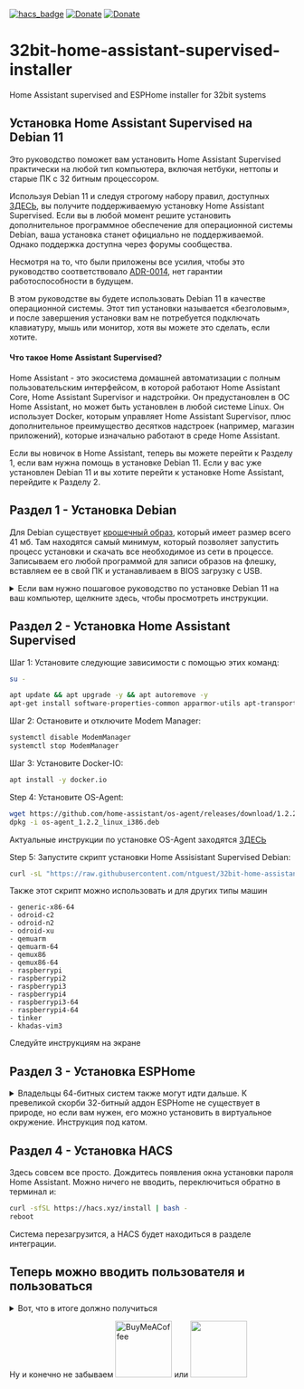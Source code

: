 [![hacs_badge](https://img.shields.io/badge/HAss-Installer-blue.svg)](https://www.home-assistant.io/)
[![Donate](https://img.shields.io/badge/donate-Pizza-yellow.svg)](https://www.buymeacoffee.com/ntguest)
[![Donate](https://img.shields.io/badge/donate-Yandex-blueviolet.svg)](https://yoomoney.ru/to/410011383527168)

# 32bit-home-assistant-supervised-installer
Home Assistant supervised and ESPHome installer for 32bit systems

## Установка Home Assistant Supervised на Debian 11

Это руководство поможет вам установить Home Assistant Supervised практически на любой тип компьютера, включая нетбуки, неттопы и старые ПК с 32 битным процессором.

Используя Debian 11 и следуя строгому набору правил, доступных [ЗДЕСЬ](https://github.com/home-assistant/architecture/blob/master/adr/0014-home-assistant-supervised.md), вы получите поддерживаемую установку Home Assistant Supervised. Если вы в любой момент решите установить дополнительное программное обеспечение для операционной системы Debian, ваша установка станет официально не поддерживаемой. Однако поддержка доступна через форумы сообщества.

Несмотря на то, что были приложены все усилия, чтобы это руководство соответствовало [ADR-0014](https://github.com/home-assistant/architecture/blob/master/adr/0014-home-assistant-supervised.md), нет гарантии работоспособности в будущем.

В этом руководстве вы будете использовать Debian 11 в качестве операционной системы. Этот тип установки называется «безголовым», и после завершения установки вам не потребуется подключать клавиатуру, мышь или монитор, хотя вы можете это сделать, если хотите.

#### Что такое Home Assistant Supervised? ####

Home Assistant - это экосистема домашней автоматизации с полным пользовательским интерфейсом, в которой работают Home Assistant Core, Home Assistant Supervisor и надстройки. Он предустановлен в ОС Home Assistant, но может быть установлен в любой системе Linux. Он использует Docker, которым управляет Home Assistant Supervisor, плюс дополнительное преимущество десятков надстроек (например, магазин приложений), которые изначально работают в среде Home Assistant.

Если вы новичок в Home Assistant, теперь вы можете перейти к Разделу 1, если вам нужна помощь в установке Debian 11. Если у вас уже установлен Debian 11 и вы хотите перейти к установке Home Assistant, перейдите к Разделу 2.





## Раздел 1 - Установка Debian

Для Debian существует [крошечный образ](https://deb.debian.org/debian/dists/Debian11.1/main/installer-i386/current/images/netboot/mini.iso), который имеет размер всего 41 мб. Там находятся самый минимум, который позволяет запустить процесс установки и скачать все необходимое из сети в процессе. Записываем его любой программой для записи образов на флешку, вставляем ее в свой ПК и устанавливаем в BIOS загрузку с USB.

<details>
  <summary> Если вам нужно пошаговое руководство по установке Debian 11 на ваш компьютер, щелкните здесь, чтобы просмотреть инструкции. </summary>


Простота процесса установки Debian позволяет в нескольких картинках показать практически все. Пробежимся бегло.
  
  
![VirtualBox_test_17_03_2021_23_31_42](https://user-images.githubusercontent.com/69485846/144154022-35236a2e-6a84-4e5e-85e7-2370dfdd71ee.png)
  
  Нажимаем Enter
  
![VirtualBox_test_17_03_2021_23_32_48](https://user-images.githubusercontent.com/69485846/144154024-7329dfda-fdd1-455b-968e-ee7dd0e3b035.png)
  
  Выбираем язык
  
![VirtualBox_test_17_03_2021_23_33_09](https://user-images.githubusercontent.com/69485846/144154025-d9ea0814-01bd-40de-b59e-08d8f25298c0.png)
  
  Страну
  
![VirtualBox_test_17_03_2021_23_33_30](https://user-images.githubusercontent.com/69485846/144154027-c37b3cf9-81c7-4f69-b3ab-e319744a940c.png)
  
  Раскладку клавиатуры
  
![VirtualBox_test_17_03_2021_23_33_44](https://user-images.githubusercontent.com/69485846/144154028-51a31699-748d-4dce-8f1a-288a03bf9055.png)
  
  Комбинацию клавиш, для переключения раскладки
  
![VirtualBox_test_17_03_2021_23_34_37](https://user-images.githubusercontent.com/69485846/144154029-db5ee106-d8c7-466f-8af0-e993d351338a.png)
  
  Придумываем прикольное имя компьютера
  
![VirtualBox_test_17_03_2021_23_35_07](https://user-images.githubusercontent.com/69485846/144154030-d293820e-fa62-4a32-a3d9-1f2d68fb4cb5.png)
  
  Жмем Enter
  
![VirtualBox_test_17_03_2021_23_35_20](https://user-images.githubusercontent.com/69485846/144154031-2e0d4668-fe6f-4629-bd05-5b3b674842fb.png)
  
  Еще раз
  
![VirtualBox_test_17_03_2021_23_42_39](https://user-images.githubusercontent.com/69485846/144154033-713cf51b-7b64-40aa-8626-187a8c4adbfd.png)
  
  Используем весь диск
  
![VirtualBox_test_17_03_2021_23_43_06](https://user-images.githubusercontent.com/69485846/144154035-707e42a5-8e14-4647-9eaa-28da3bc2dadc.png)
  
  И один раздел
  
![VirtualBox_test_17_03_2021_23_43_27](https://user-images.githubusercontent.com/69485846/144154037-19e52d60-7362-41c9-9f57-1f00109960c7.png)
  
  Записываем изменения на диск
  
![VirtualBox_test_17_03_2021_23_50_33](https://user-images.githubusercontent.com/69485846/144154040-58ea82d4-1490-40e6-8afd-14bbcec39c19.png)
  
  Я ставлю только SSH. Остальное по желанию.
  
![VirtualBox_test_17_03_2021_23_52_06](https://user-images.githubusercontent.com/69485846/144154041-7a2634c9-177b-4d19-aae0-c5eb6bc0e32b.png)
  
  И последний раз Enter
  
  
  С установкой закончили. Если я что-то и попустил, то все достаточно понятно и задокументировано в сети.
  
</details>

## Раздел 2 - Установка Home Assistant Supervised

Шаг 1: Установите следующие зависимости с помощью этих команд:

```bash
su -
```
```bash
apt update && apt upgrade -y && apt autoremove -y
apt-get install software-properties-common apparmor-utils apt-transport-https ca-certificates curl dbus jq network-manager wget udisks2 libglib2.0-bin unzip -y
```

Шаг 2: Остановите и отключите Modem Manager:

```bash
systemctl disable ModemManager
systemctl stop ModemManager
```

Шаг 3: Установите Docker-IO:

```bash
apt install -y docker.io
```

Step 4: Установите OS-Agent:

```bash
wget https://github.com/home-assistant/os-agent/releases/download/1.2.2/os-agent_1.2.2_linux_i386.deb
dpkg -i os-agent_1.2.2_linux_i386.deb
```

Актуальные инструкции по установке OS-Agent заходятся [ЗДЕСЬ](https://github.com/home-assistant/os-agent/tree/main#using-home-assistant-supervised-on-debian)

Step 5: Запустите скрипт установки Home Assisistant Supervised Debian:

```bash
curl -sL "https://raw.githubusercontent.com/ntguest/32bit-home-assistant-supervised-installer/master/files/installer-ru.sh" | bash -s -- -m qemux86
```

Также этот скрипт можно использовать и для других типы машин
```
- generic-x86-64
- odroid-c2
- odroid-n2
- odroid-xu
- qemuarm
- qemuarm-64
- qemux86
- qemux86-64
- raspberrypi
- raspberrypi2
- raspberrypi3
- raspberrypi4
- raspberrypi3-64
- raspberrypi4-64
- tinker
- khadas-vim3
```  
Следуйте инструкциям на экране

## Раздел 3 - Установка ESPHome

<details>
  <summary> Владельцы 64-битных систем также могут идти дальше. К превеликой скорби 32-битный аддон ESPHome не существует в природе, но если вам нужен, его можно установить в виртуальное окружение. Инструкция под катом.</summary>


  Шаг 1: Установите следующие зависимости с помощью этих команд:

  ```bash  
export PATH=$PATH:/usr/sbin
apt-get install sudo python3-dev python3-venv python3-pip libffi-dev libssl-dev -y
  ```

  Шаг 2: Добавьте пользователя, папки и права:
  
  ```bash  
useradd -rm esp -G dialout
cd /srv
mkdir esp
chown esp:esp esp
  ```

  Шаг 3: Установите ESPHome 
  ```bash 
sudo -u esp -H -s
cd /srv/esp
python3 -m venv .
source bin/activate
  ```
  ```bash
python3 -m pip install wheel
export CRYPTOGRAPHY_DONT_BUILD_RUST=1
pip install cryptography==3.1.1
pip3 install esphome
exit
  ```

  Шаг 4: Добавьте рабочую папку и права

  ```bash 
cd /usr/share/hassio/homeassistant
mkdir esphome
chown esp:esp esphome
  ```
  
  Шаг 5: Создайте службу
  
  Запускаем редактор nano
  
  ```bash
nano /etc/systemd/system/esphome.service
  ```
  
  Следующий блок копируем целиком и вставляем в редактор
  
  ```
[Unit]
Description=Esphome
After=network.target
[Service]
Environment=PATH=/srv/esp/bin:/usr/sbin:/usr/bin:/sbin:/bin
Type=simple
User=root
WorkingDirectory=/usr/share/hassio/homeassistant/esphome
ExecStart=/srv/esp/bin/esphome config/ dashboard
Restart=always
[Install]
WantedBy=multi-user.target
  ```
  
  Для окончания нажмите
  
  ```
  CTRL+O, Enter и CTRL+X
  ```
  
  Активируйте службу
  ```bash
systemctl --system daemon-reload
systemctl enable esphome.service
  ```
  Панель ESPHome можно добавить как панель Lovelace iframe с адресом сервера и портом 6052
  
## В дальнейшем обновление можно делать следующими командами:

  ```bash
su -
  ```
  ```bash
sudo -u esp -H -s
cd /srv/esp
source bin/activate
pip3 install -U esphome
exit
systemctl restart esphome.service
  ```
</details>

## Раздел 4 - Установка HACS

Здесь совсем все просто. Дождитесь появления окна установки пароля Ноme Assistant. Можно ничего не вводить, переключиться обратно в терминал и:

```bash
curl -sfSL https://hacs.xyz/install | bash -
reboot
```

Система перезагрузится, а HACS будет находиться в разделе интеграции. 


## Теперь можно вводить пользователя и пользоваться

<details>
<summary> Вот, что в итоге должно получиться  </summary> 

  ![image](https://user-images.githubusercontent.com/69485846/144156382-cf0f055c-edfe-4bc2-aa84-bef95268eb70.png)
  ![image](https://user-images.githubusercontent.com/69485846/144156782-8f31cd4b-b046-4622-a6ef-6a286027bc26.png)

  </details>
  
  
Ну и конечно не забываем [<img src="https://www.buymeacoffee.com/assets/img/guidelines/download-assets-2.svg" alt="BuyMeACoffee" width="100">](https://www.buymeacoffee.com/ntguest)    или    [<img src="https://hsto.org/getpro/geektimes/post_images/7a9/b88/258/7a9b882584c6ea6ed1f48e96be00a187.png" width="100">](https://yoomoney.ru/to/410011383527168)
